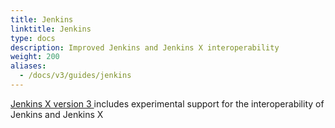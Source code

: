 ```yaml
---
title: Jenkins
linktitle: Jenkins
type: docs
description: Improved Jenkins and Jenkins X interoperability
weight: 200
aliases:
  - /docs/v3/guides/jenkins
---
```



[Jenkins X version 3 ](/docs/v3/guides/jx3/) includes experimental support for the interoperability of Jenkins and Jenkins X

